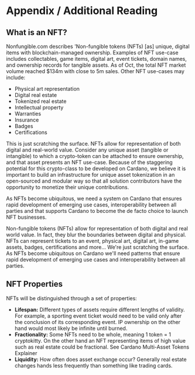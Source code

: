 # Appendix / Additional Reading

## What is an NFT?

Nonfungible.com describes 'Non-fungible tokens \(NFTs\) \[as\] unique, digital items with blockchain-managed ownership. Examples of NFT use-case includes collectables, game items, digital art, event tickets, domain names, and ownership records for tangible assets. As of Oct, the total NFT market volume reached $134m with close to 5m sales. Other NFT use-cases may include:

* Physical art representation
* Digital real estate
* Tokenized real estate
* Intellectual property
* Warranties
* Insurance
* Badges
* Certifications

This is just scratching the surface. NFTs allow for representation of both digital and real-world value. Consider any unique asset \(tangible or intangible\) to which a crypto-token can be attached to ensure ownership, and that asset presents an NFT use-case. Because of the staggering potential for this crypto-class to be developed on Cardano, we believe it is important to build an infrastructure for unique asset tokenization in an open-sourced and modular way so that all solution contributors have the opportunity to monetize their unique contributions.

As NFTs become ubiquitous, we need a system on Cardano that ensures rapid development of emerging use cases, interoperability between all parties and that supports Cardano to become the de facto choice to launch NFT businesses.

Non-fungible tokens \(NFTs\) allow for representation of both digital and real world value. In fact, they blur the boundaries between digital and physical. NFTs can represent tickets to an event, physical art, digital art, in-game assets, badges, certifications and more… We're just scratching the surface. As NFTs become ubiquitous on Cardano we'll need patterns that ensure rapid development of emerging use cases and interoperability between all parties.



## **NFT Properties**

NFTs will be distinguished through a set of properties:

* **Lifespan:** Different types of assets require different lengths of validity. For example, a sporting event ticket would need to be valid only after the conclusion of its corresponding event. IP ownership on the other hand would most likely be infinite until burned.
* **Fractionality:** Some NFTs need to be whole, meaning 1 token = 1 cryptokitty. On the other hand an NFT representing items of high value such as real estate could be fractional. See Cardano Multi-Asset Tokens Explainer
* **Liquidity:** How often does asset exchange occur? Generally real estate changes hands less frequently than something like trading cards.




